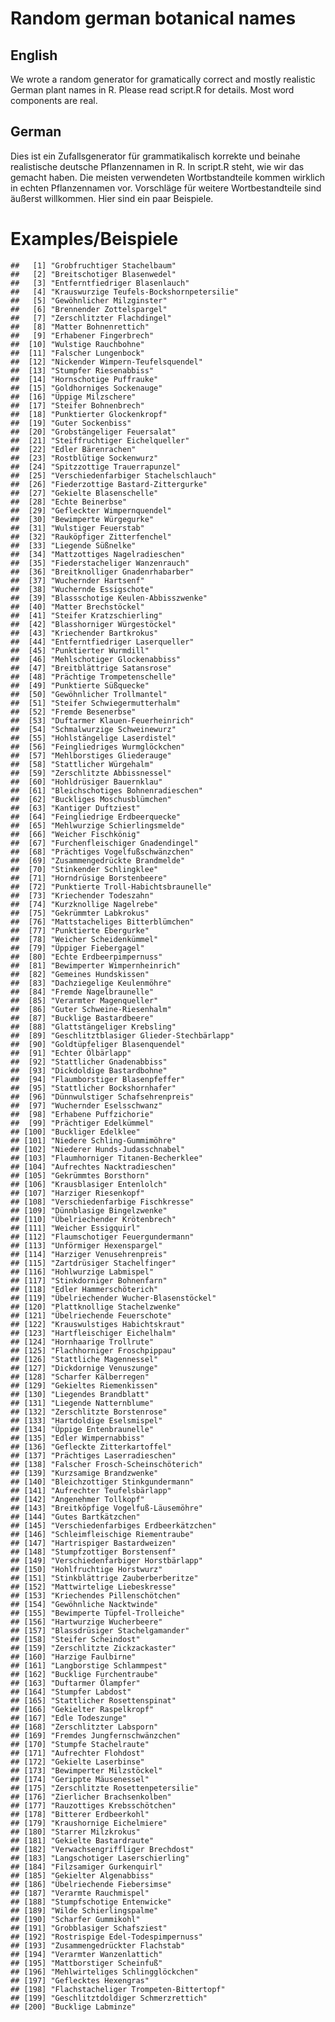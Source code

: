 Random german botanical names
================

English
-------

We wrote a random generator for gramatically correct and mostly realistic German plant names in R. Please read script.R for details. Most word components are real.

German
------

Dies ist ein Zufallsgenerator für grammatikalisch korrekte und beinahe realistische deutsche Pflanzennamen in R. In script.R steht, wie wir das gemacht haben. Die meisten verwendeten Wortbstandteile kommen wirklich in echten Pflanzennamen vor. Vorschläge für weitere Wortbestandteile sind äußerst willkommen. Hier sind ein paar Beispiele.

Examples/Beispiele
==================

    ##   [1] "Grobfruchtiger Stachelbaum"              
    ##   [2] "Breitschotiger Blasenwedel"              
    ##   [3] "Entferntfiedriger Blasenlauch"           
    ##   [4] "Krauswurzige Teufels-Bockshornpetersilie"
    ##   [5] "Gewöhnlicher Milzginster"                
    ##   [6] "Brennender Zottelspargel"                
    ##   [7] "Zerschlitzter Flachdingel"               
    ##   [8] "Matter Bohnenrettich"                    
    ##   [9] "Erhabener Fingerbrech"                   
    ##  [10] "Wulstige Rauchbohne"                     
    ##  [11] "Falscher Lungenbock"                     
    ##  [12] "Nickender Wimpern-Teufelsquendel"        
    ##  [13] "Stumpfer Riesenabbiss"                   
    ##  [14] "Hornschotige Puffrauke"                  
    ##  [15] "Goldhorniges Sockenauge"                 
    ##  [16] "Üppige Milzschere"                       
    ##  [17] "Steifer Bohnenbrech"                     
    ##  [18] "Punktierter Glockenkropf"                
    ##  [19] "Guter Sockenbiss"                        
    ##  [20] "Grobstängeliger Feuersalat"              
    ##  [21] "Steiffruchtiger Eichelqueller"           
    ##  [22] "Edler Bärenrachen"                       
    ##  [23] "Rostblütige Sockenwurz"                  
    ##  [24] "Spitzzottige Trauerrapunzel"             
    ##  [25] "Verschiedenfarbiger Stachelschlauch"     
    ##  [26] "Fiederzottige Bastard-Zittergurke"       
    ##  [27] "Gekielte Blasenschelle"                  
    ##  [28] "Echte Beinerbse"                         
    ##  [29] "Gefleckter Wimpernquendel"               
    ##  [30] "Bewimperte Würgegurke"                   
    ##  [31] "Wulstiger Feuerstab"                     
    ##  [32] "Rauköpfiger Zitterfenchel"               
    ##  [33] "Liegende Süßnelke"                       
    ##  [34] "Mattzottiges Nagelradieschen"            
    ##  [35] "Fiederstacheliger Wanzenrauch"           
    ##  [36] "Breitknolliger Gnadenrhabarber"          
    ##  [37] "Wuchernder Hartsenf"                     
    ##  [38] "Wuchernde Essigschote"                   
    ##  [39] "Blassschotige Keulen-Abbisszwenke"       
    ##  [40] "Matter Brechstöckel"                     
    ##  [41] "Steifer Kratzschierling"                 
    ##  [42] "Blasshorniger Würgestöckel"              
    ##  [43] "Kriechender Bartkrokus"                  
    ##  [44] "Entferntfiedriger Laserqueller"          
    ##  [45] "Punktierter Wurmdill"                    
    ##  [46] "Mehlschotiger Glockenabbiss"             
    ##  [47] "Breitblättrige Satansrose"               
    ##  [48] "Prächtige Trompetenschelle"              
    ##  [49] "Punktierte Süßquecke"                    
    ##  [50] "Gewöhnlicher Trollmantel"                
    ##  [51] "Steifer Schwiegermutterhalm"             
    ##  [52] "Fremde Besenerbse"                       
    ##  [53] "Duftarmer Klauen-Feuerheinrich"          
    ##  [54] "Schmalwurzige Schweinewurz"              
    ##  [55] "Hohlstängelige Laserdistel"              
    ##  [56] "Feingliedriges Wurmglöckchen"            
    ##  [57] "Mehlborstiges Gliederauge"               
    ##  [58] "Stattlicher Würgehalm"                   
    ##  [59] "Zerschlitzte Abbissnessel"               
    ##  [60] "Hohldrüsiger Bauernklau"                 
    ##  [61] "Bleichschotiges Bohnenradieschen"        
    ##  [62] "Buckliges Moschusblümchen"               
    ##  [63] "Kantiger Duftziest"                      
    ##  [64] "Feingliedrige Erdbeerquecke"             
    ##  [65] "Mehlwurzige Schierlingsmelde"            
    ##  [66] "Weicher Fischkönig"                      
    ##  [67] "Furchenfleischiger Gnadendingel"         
    ##  [68] "Prächtiges Vogelfußschwänzchen"          
    ##  [69] "Zusammengedrückte Brandmelde"            
    ##  [70] "Stinkender Schlingklee"                  
    ##  [71] "Horndrüsige Borstenbeere"                
    ##  [72] "Punktierte Troll-Habichtsbraunelle"      
    ##  [73] "Kriechender Todeszahn"                   
    ##  [74] "Kurzknollige Nagelrebe"                  
    ##  [75] "Gekrümmter Labkrokus"                    
    ##  [76] "Mattstacheliges Bitterblümchen"          
    ##  [77] "Punktierte Ebergurke"                    
    ##  [78] "Weicher Scheidenkümmel"                  
    ##  [79] "Üppiger Fiebergagel"                     
    ##  [80] "Echte Erdbeerpimpernuss"                 
    ##  [81] "Bewimperter Wimpernheinrich"             
    ##  [82] "Gemeines Hundskissen"                    
    ##  [83] "Dachziegelige Keulenmöhre"               
    ##  [84] "Fremde Nagelbraunelle"                   
    ##  [85] "Verarmter Magenqueller"                  
    ##  [86] "Guter Schweine-Riesenhalm"               
    ##  [87] "Bucklige Bastardbeere"                   
    ##  [88] "Glattstängeliger Krebsling"              
    ##  [89] "Geschlitztblasiger Glieder-Stechbärlapp" 
    ##  [90] "Goldtüpfeliger Blasenquendel"            
    ##  [91] "Echter Ölbärlapp"                        
    ##  [92] "Stattlicher Gnadenabbiss"                
    ##  [93] "Dickdoldige Bastardbohne"                
    ##  [94] "Flaumborstiger Blasenpfeffer"            
    ##  [95] "Stattlicher Bockshornhafer"              
    ##  [96] "Dünnwulstiger Schafsehrenpreis"          
    ##  [97] "Wuchernder Eselsschwanz"                 
    ##  [98] "Erhabene Puffzichorie"                   
    ##  [99] "Prächtiger Edelkümmel"                   
    ## [100] "Buckliger Edelklee"                      
    ## [101] "Niedere Schling-Gummimöhre"              
    ## [102] "Niederer Hunds-Judasschnabel"            
    ## [103] "Flaumhorniger Titanen-Becherklee"        
    ## [104] "Aufrechtes Nacktradieschen"              
    ## [105] "Gekrümmtes Borsthorn"                    
    ## [106] "Krausblasiger Entenlolch"                
    ## [107] "Harziger Riesenkopf"                     
    ## [108] "Verschiedenfarbige Fischkresse"          
    ## [109] "Dünnblasige Bingelzwenke"                
    ## [110] "Übelriechender Krötenbrech"              
    ## [111] "Weicher Essigquirl"                      
    ## [112] "Flaumschotiger Feuergundermann"          
    ## [113] "Unförmiger Hexenspargel"                 
    ## [114] "Harziger Venusehrenpreis"                
    ## [115] "Zartdrüsiger Stachelfinger"              
    ## [116] "Hohlwurzige Labmispel"                   
    ## [117] "Stinkdorniger Bohnenfarn"                
    ## [118] "Edler Hammerschöterich"                  
    ## [119] "Übelriechender Wucher-Blasenstöckel"     
    ## [120] "Plattknollige Stachelzwenke"             
    ## [121] "Übelriechende Feuerschote"               
    ## [122] "Krauswulstiges Habichtskraut"            
    ## [123] "Hartfleischiger Eichelhalm"              
    ## [124] "Hornhaarige Trollrute"                   
    ## [125] "Flachhorniger Froschpippau"              
    ## [126] "Stattliche Magennessel"                  
    ## [127] "Dickdornige Venuszunge"                  
    ## [128] "Scharfer Kälberregen"                    
    ## [129] "Gekieltes Riemenkissen"                  
    ## [130] "Liegendes Brandblatt"                    
    ## [131] "Liegende Natternblume"                   
    ## [132] "Zerschlitzte Borstenrose"                
    ## [133] "Hartdoldige Eselsmispel"                 
    ## [134] "Üppige Entenbraunelle"                   
    ## [135] "Edler Wimpernabbiss"                     
    ## [136] "Gefleckte Zitterkartoffel"               
    ## [137] "Prächtiges Laserradieschen"              
    ## [138] "Falscher Frosch-Scheinschöterich"        
    ## [139] "Kurzsamige Brandzwenke"                  
    ## [140] "Bleichzottiger Stinkgundermann"          
    ## [141] "Aufrechter Teufelsbärlapp"               
    ## [142] "Angenehmer Tollkopf"                     
    ## [143] "Breitköpfige Vogelfuß-Läusemöhre"        
    ## [144] "Gutes Bartkätzchen"                      
    ## [145] "Verschiedenfarbiges Erdbeerkätzchen"     
    ## [146] "Schleimfleischige Riementraube"          
    ## [147] "Hartrispiger Bastardweizen"              
    ## [148] "Stumpfzottiger Borstensenf"              
    ## [149] "Verschiedenfarbiger Horstbärlapp"        
    ## [150] "Hohlfruchtige Horstwurz"                 
    ## [151] "Stinkblättrige Zauberberberitze"         
    ## [152] "Mattwirtelige Liebeskresse"              
    ## [153] "Kriechendes Pillenschötchen"             
    ## [154] "Gewöhnliche Nacktwinde"                  
    ## [155] "Bewimperte Tüpfel-Trolleiche"            
    ## [156] "Hartwurzige Wucherbeere"                 
    ## [157] "Blassdrüsiger Stachelgamander"           
    ## [158] "Steifer Scheindost"                      
    ## [159] "Zerschlitzte Zickzackaster"              
    ## [160] "Harzige Faulbirne"                       
    ## [161] "Langborstige Schlammpest"                
    ## [162] "Bucklige Furchentraube"                  
    ## [163] "Duftarmer Ölampfer"                      
    ## [164] "Stumpfer Labdost"                        
    ## [165] "Stattlicher Rosettenspinat"              
    ## [166] "Gekielter Raspelkropf"                   
    ## [167] "Edle Todeszunge"                         
    ## [168] "Zerschlitzter Labsporn"                  
    ## [169] "Fremdes Jungfernschwänzchen"             
    ## [170] "Stumpfe Stachelraute"                    
    ## [171] "Aufrechter Flohdost"                     
    ## [172] "Gekielte Laserbinse"                     
    ## [173] "Bewimperter Milzstöckel"                 
    ## [174] "Gerippte Mäusenessel"                    
    ## [175] "Zerschlitzte Rosettenpetersilie"         
    ## [176] "Zierlicher Brachsenkolben"               
    ## [177] "Rauzottiges Krebsschötchen"              
    ## [178] "Bitterer Erdbeerkohl"                    
    ## [179] "Kraushornige Eichelmiere"                
    ## [180] "Starrer Milzkrokus"                      
    ## [181] "Gekielte Bastardraute"                   
    ## [182] "Verwachsengriffliger Brechdost"          
    ## [183] "Langschotiger Laserschierling"           
    ## [184] "Filzsamiger Gurkenquirl"                 
    ## [185] "Gekielter Algenabbiss"                   
    ## [186] "Übelriechende Fiebersimse"               
    ## [187] "Verarmte Rauchmispel"                    
    ## [188] "Stumpfschotige Entenwicke"               
    ## [189] "Wilde Schierlingspalme"                  
    ## [190] "Scharfer Gummikohl"                      
    ## [191] "Grobblasiger Schafsziest"                
    ## [192] "Rostrispige Edel-Todespimpernuss"        
    ## [193] "Zusammengedrückter Flachstab"            
    ## [194] "Verarmter Wanzenlattich"                 
    ## [195] "Mattborstiger Scheinfuß"                 
    ## [196] "Mehlwirteliges Schlingglöckchen"         
    ## [197] "Geflecktes Hexengras"                    
    ## [198] "Flachstacheliger Trompeten-Bittertopf"   
    ## [199] "Geschlitztdoldiger Schmerzrettich"       
    ## [200] "Bucklige Labminze"
